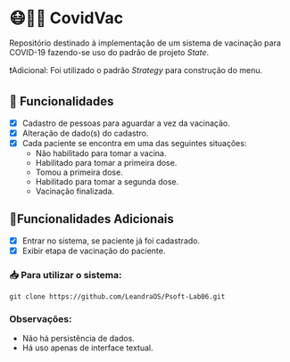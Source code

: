 # 😷:syringe:🦠 CovidVac
Repositório destinado à implementação de um sistema de vacinação para COVID-19 fazendo-se uso do padrão de projeto *State*.

❗Adicional: Foi utilizado o padrão *Strategy* para construção do menu.

## 📝 Funcionalidades

- [X] Cadastro de pessoas para aguardar a vez da vacinação.
- [X] Alteração de dado(s) do cadastro.
- [X] Cada paciente se encontra em uma das seguintes situações:
  - Não habilitado para tomar a vacina.
  - Habilitado para tomar a primeira dose.
  - Tomou a primeira dose.
  - Habilitado para tomar a segunda dose.
  - Vacinação finalizada.

## 📌Funcionalidades Adicionais
- [X] Entrar no sistema, se paciente já foi cadastrado.
- [X] Exibir etapa de vacinação do paciente.

### :inbox_tray: Para utilizar o sistema:

```git clone https://github.com/LeandraOS/Psoft-Lab06.git``` 

### Observações: 
- Não há persistência de dados.
- Há uso apenas de interface textual.
